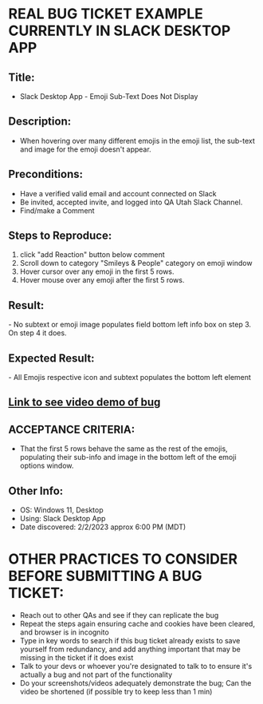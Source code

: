 <h1>REAL BUG TICKET EXAMPLE CURRENTLY IN SLACK DESKTOP APP</h1>

<h2>Title:</h2>

- Slack Desktop App - Emoji Sub-Text Does Not Display

<h2>Description:</h2>

- When hovering over many different emojis in the emoji list, the sub-text and image for the emoji doesn't appear.

<h2>Preconditions:</h2>

- Have a verified valid email and account connected on Slack
- Be invited, accepted invite, and logged into QA Utah Slack Channel.
- Find/make a Comment

<h2>Steps to Reproduce:</h2>

1. click "add Reaction" button below comment
2. Scroll down to category "Smileys & People" category on emoji window
3. Hover cursor over any emoji in the first 5 rows.
4. Hover mouse over any emoji after the first 5 rows.

<h2>Result:</h2>
- No subtext or emoji image populates field bottom left info box on step 3. On step 4 it does.

<h2>Expected Result:</h2>
- All Emojis respective icon and subtext populates the bottom left element

<h2><a href="https://www.screencast.com/t/bVxHWD2Sdl">Link to see video demo of bug<a></h2>

<h2>ACCEPTANCE CRITERIA:</h2>
  
- That the first 5 rows behave the same as the rest of the emojis, populating their sub-info and image in the bottom left of the emoji options window.

<h2>Other Info:</h2>
  
- OS: Windows 11, Desktop
- Using: Slack Desktop App
- Date discovered: 2/2/2023 approx 6:00 PM (MDT)



<h1>OTHER PRACTICES TO CONSIDER BEFORE SUBMITTING A BUG TICKET:</h1>

- Reach out to other QAs and see if they can replicate the bug
- Repeat the steps again ensuring cache and cookies have been cleared, and browser is in incognito
- Type in key words to search if this bug ticket already exists to save yourself from redundancy, and add anything important that may be missing in the ticket if it does exist
- Talk to your devs or whoever you're designated to talk to to ensure it's actually a bug and not part of the functionality
- Do your screenshots/videos adequately demonstrate the bug; Can the video be shortened (if possible try to keep less than 1 min)
